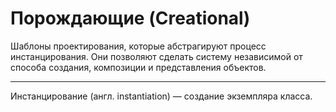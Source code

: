 <h1>Порождающие (Creational)</h1>
<p>Шаблоны проектирования, которые абстрагируют процесс инстанцирования. Они позволяют сделать систему независимой от способа создания, композиции и представления объектов.</p>
<hr>
<p>Инстанцирование (англ. instantiation) — создание экземпляра класса.</p>
